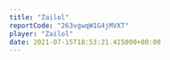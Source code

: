 ```yaml
---
title: "Zailol"
reportCode: "263vgwqW1G4jMVXT"
player: "Zailol"
date: 2021-07-15T18:53:21.415000+00:00
---
```

